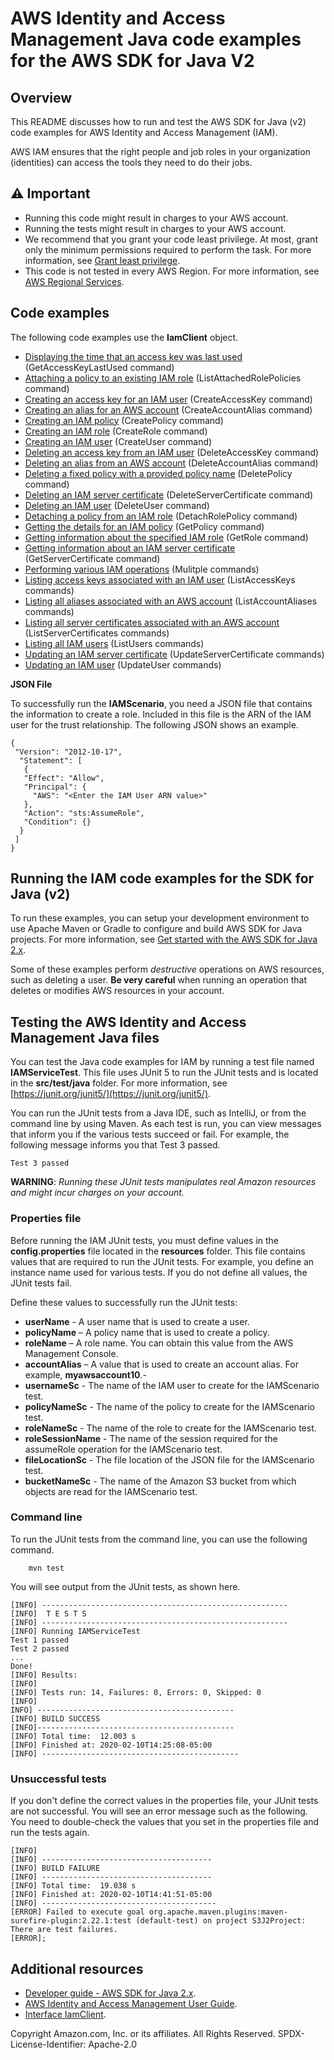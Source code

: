 # AWS Identity and Access Management Java code examples for the AWS SDK for Java V2

## Overview
This README discusses how to run and test the AWS SDK for Java (v2) code examples for AWS Identity and Access Management (IAM).

AWS IAM ensures that the right people and job roles in your organization (identities) can access the tools they need to do their jobs. 

## ⚠️ Important
* Running this code might result in charges to your AWS account. 
* Running the tests might result in charges to your AWS account.
*  We recommend that you grant your code least privilege. At most, grant only the minimum permissions required to perform the task. For more information, see [Grant least privilege](https://docs.aws.amazon.com/IAM/latest/UserGuide/best-practices.html#grant-least-privilege). 
* This code is not tested in every AWS Region. For more information, see [AWS Regional Services](https://aws.amazon.com/about-aws/global-infrastructure/regional-product-services).

## Code examples
The following code examples use the **IamClient** object. 

- [Displaying the time that an access key was last used](https://github.com/awsdocs/aws-doc-sdk-examples/tree/main/javav2/example_code/iam/src/main/java/com/example/iam/AccessKeyLastUsed.java) (GetAccessKeyLastUsed command)
- [Attaching a policy to an existing IAM role](https://github.com/awsdocs/aws-doc-sdk-examples/tree/main/javav2/example_code/iam/src/main/java/com/example/iam/AttachRolePolicy.java) (ListAttachedRolePolicies command)
- [Creating an access key for an IAM user](https://github.com/awsdocs/aws-doc-sdk-examples/tree/main/javav2/example_code/iam/src/main/java/com/example/iam/CreateAccessKey.java) (CreateAccessKey command)
- [Creating an alias for an AWS account](https://github.com/awsdocs/aws-doc-sdk-examples/tree/main/javav2/example_code/iam/src/main/java/com/example/iam/CreateAccountAlias.java) (CreateAccountAlias command)
- [Creating an IAM policy](https://github.com/awsdocs/aws-doc-sdk-examples/tree/main/javav2/example_code/iam/src/main/java/com/example/iam/CreatePolicy.java) (CreatePolicy command)
- [Creating an IAM role](https://github.com/awsdocs/aws-doc-sdk-examples/tree/main/javav2/example_code/iam/src/main/java/com/example/iam/CreateRole.java) (CreateRole command)
- [Creating an IAM user](https://github.com/awsdocs/aws-doc-sdk-examples/tree/main/javav2/example_code/iam/src/main/java/com/example/iam/CreateUser.java) (CreateUser command)
- [Deleting an access key from an IAM user](https://github.com/awsdocs/aws-doc-sdk-examples/tree/main/javav2/example_code/iam/src/main/java/com/example/iam/DeleteAccessKey.java) (DeleteAccessKey command)
- [Deleting an alias from an AWS account](https://github.com/awsdocs/aws-doc-sdk-examples/tree/main/javav2/example_code/iam/src/main/java/com/example/iam/DeleteAccountAlias.java) (DeleteAccountAlias command)
- [Deleting a fixed policy with a provided policy name](https://github.com/awsdocs/aws-doc-sdk-examples/tree/main/javav2/example_code/iam/src/main/java/com/example/iam/DeletePolicy.java) (DeletePolicy command)
- [Deleting an IAM server certificate](https://github.com/awsdocs/aws-doc-sdk-examples/tree/main/javav2/example_code/iam/src/main/java/com/example/iam/DeleteServerCertificate.java) (DeleteServerCertificate command)
- [Deleting an IAM user](https://github.com/awsdocs/aws-doc-sdk-examples/tree/main/javav2/example_code/iam/src/main/java/com/example/iam/DeleteUser.java) (DeleteUser command)
- [Detaching a policy from an IAM role](https://github.com/awsdocs/aws-doc-sdk-examples/tree/main/javav2/example_code/iam/src/main/java/com/example/iam/DetachRolePolicy.java) (DetachRolePolicy command)
- [Getting the details for an IAM policy](https://github.com/awsdocs/aws-doc-sdk-examples/tree/main/javav2/example_code/iam/src/main/java/com/example/iam/GetPolicy.java) (GetPolicy command)
- [Getting information about the specified IAM role](https://github.com/awsdocs/aws-doc-sdk-examples/tree/main/javav2/example_code/iam/src/main/java/com/example/iam/GetRole.java) (GetRole command)
- [Getting information about an IAM server certificate](https://github.com/awsdocs/aws-doc-sdk-examples/tree/main/javav2/example_code/iam/src/main/java/com/example/iam/GetServerCertificate.java) (GetServerCertificate command)
- [Performing various IAM operations](https://github.com/awsdocs/aws-doc-sdk-examples/tree/main/javav2/example_code/iam/src/main/java/com/example/iam/IAMScenario.java) (Mulitple commands)
- [Listing access keys associated with an IAM user](https://github.com/awsdocs/aws-doc-sdk-examples/tree/main/javav2/example_code/iam/src/main/java/com/example/iam/ListAccessKeys.java) (ListAccessKeys commands)
- [Listing all aliases associated with an AWS account](https://github.com/awsdocs/aws-doc-sdk-examples/tree/main/javav2/example_code/iam/src/main/java/com/example/iam/ListAccountAliases.java) (ListAccountAliases commands)
- [Listing all server certificates associated with an AWS account](https://github.com/awsdocs/aws-doc-sdk-examples/tree/main/javav2/example_code/iam/src/main/java/com/example/iam/ListServerCertificates.java) (ListServerCertificates commands)
- [Listing all IAM users](https://github.com/awsdocs/aws-doc-sdk-examples/tree/main/javav2/example_code/iam/src/main/java/com/example/iam/ListUsers.java) (ListUsers commands)
- [Updating an IAM server certificate](https://github.com/awsdocs/aws-doc-sdk-examples/tree/main/javav2/example_code/iam/src/main/java/com/example/iam/UpdateServerCertificate.java) (UpdateServerCertificate commands)
- [Updating an IAM user](https://github.com/awsdocs/aws-doc-sdk-examples/tree/main/javav2/example_code/iam/src/main/java/com/example/iam/UpdateUser.java) (UpdateUser commands)
               
**JSON File**

To successfully run the **IAMScenario**, you need a JSON file that contains the information to create a role. Included in this file is the ARN of the IAM user for the trust relationship. The following JSON shows an example. 

    {
     "Version": "2012-10-17",
      "Statement": [
       {
       "Effect": "Allow",
       "Principal": {
         "AWS": "<Enter the IAM User ARN value>"
       },
       "Action": "sts:AssumeRole",
       "Condition": {}
      }
     ]
    }
    
## Running the IAM code examples for the SDK for Java (v2)   

To run these examples, you can setup your development environment to use Apache Maven or Gradle to configure and build AWS SDK for Java projects. For more information, 
see [Get started with the AWS SDK for Java 2.x](https://docs.aws.amazon.com/sdk-for-java/latest/developer-guide/get-started.html). 

Some of these examples perform *destructive* operations on AWS resources, such as deleting a user. **Be very careful** when running an operation that deletes or modifies AWS resources in your account.

 ## Testing the AWS Identity and Access Management Java files

You can test the Java code examples for IAM by running a test file named **IAMServiceTest**. This file uses JUnit 5 to run the JUnit tests and is located in the **src/test/java** folder. For more information, see [https://junit.org/junit5/](https://junit.org/junit5/).

You can run the JUnit tests from a Java IDE, such as IntelliJ, or from the command line by using Maven. As each test is run, you can view messages that inform you if the various tests succeed or fail. For example, the following message informs you that Test 3 passed.

	Test 3 passed

**WARNING**: _Running these JUnit tests manipulates real Amazon resources and might incur charges on your account._

 ### Properties file
Before running the IAM JUnit tests, you must define values in the **config.properties** file located in the **resources** folder. This file contains values that are required to run the JUnit tests. For example, you define an instance name used for various tests. If you do not define all values, the JUnit tests fail.

Define these values to successfully run the JUnit tests:

- **userName** - A user name that is used to create a user.  
- **policyName** – A policy name that is used to create a policy.
- **roleName** – A role name. You can obtain this value from the AWS Management Console.
- **accountAlias** – A value that is used to create an account alias. For example, **myawsaccount10**.-
- **usernameSc** -  The name of the IAM user to create for the IAMScenario test.
- **policyNameSc** - The name of the policy to create for the IAMScenario test.
- **roleNameSc** - The name of the role to create for the IAMScenario test.
- **roleSessionName** - The name of the session required for the assumeRole operation for the IAMScenario test.
- **fileLocationSc** - The file location of the JSON file for the IAMScenario test. 
- **bucketNameSc** - The name of the Amazon S3 bucket from which objects are read for the IAMScenario test.

### Command line
To run the JUnit tests from the command line, you can use the following command.

		mvn test

You will see output from the JUnit tests, as shown here.

	[INFO] -------------------------------------------------------
	[INFO]  T E S T S
	[INFO] -------------------------------------------------------
	[INFO] Running IAMServiceTest
	Test 1 passed
	Test 2 passed
	...
	Done!
	[INFO] Results:
	[INFO]
	[INFO] Tests run: 14, Failures: 0, Errors: 0, Skipped: 0
	[INFO]
	INFO] --------------------------------------------
	[INFO] BUILD SUCCESS
	[INFO]--------------------------------------------
	[INFO] Total time:  12.003 s
	[INFO] Finished at: 2020-02-10T14:25:08-05:00
	[INFO] --------------------------------------------

### Unsuccessful tests

If you don't define the correct values in the properties file, your JUnit tests are not successful. You will see an error message such as the following. You need to double-check the values that you set in the properties file and run the tests again.

	[INFO]
	[INFO] --------------------------------------
	[INFO] BUILD FAILURE
	[INFO] --------------------------------------
	[INFO] Total time:  19.038 s
	[INFO] Finished at: 2020-02-10T14:41:51-05:00
	[INFO] ---------------------------------------
	[ERROR] Failed to execute goal org.apache.maven.plugins:maven-surefire-plugin:2.22.1:test (default-test) on project S3J2Project:  There are test failures.
	[ERROR];

## Additional resources
* [Developer guide - AWS SDK for Java 2.x](https://docs.aws.amazon.com/sdk-for-java/latest/developer-guide/get-started.html).
* [AWS Identity and Access Management User Guide](https://docs.aws.amazon.com/IAM/latest/UserGuide/introduction.html).
* [Interface IamClient](https://sdk.amazonaws.com/java/api/latest/software/amazon/awssdk/services/iam/IamClient.html).

Copyright Amazon.com, Inc. or its affiliates. All Rights Reserved. SPDX-License-Identifier: Apache-2.0
